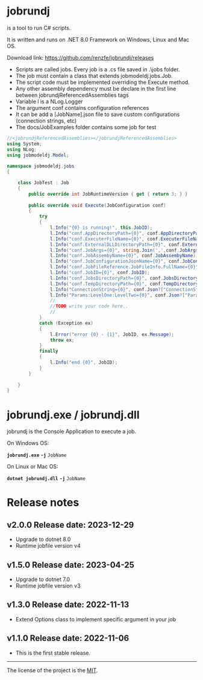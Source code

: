 
# jobrundj

is a tool to run C# scripts.  

It is written and runs on .NET 8.0 Framework on Windows, Linux and Mac OS.

Download link: <https://github.com/renzfe/jobrundj/releases>

- Scripts are called jobs. Every job is a .cs file saved in .\jobs folder.  
- The job must contain a class that extends jobmodeldj.jobs.Job.  
- The script code must be implemented overriding the Execute method.  
- Any other assembly dependency must be declare in the first line between jobrundjReferencedAssemblies tags
- Variable l is a NLog.Logger
- The argument conf contains configuration references
- It can be add a [JobName].json file to save custom configurations (connection strings, etc)
- The docs/JobExamples folder contains some job for test

```c#
//<jobrundjReferencedAssemblies></jobrundjReferencedAssemblies>  
using System;  
using NLog;  
using jobmodeldj.Model;  
  
namespace jobmodeldj.jobs  
{  

    class JobTest : Job  
    {  
        public override int JobRuntimeVersion { get { return 3; } }  
  
        public override void Execute(JobConfiguration conf) 
        {
            try
            {
                l.Info("{0} is running!", this.JobID);
                l.Info("conf.AppDirectoryPath={0}", conf.AppDirectoryPath);
                l.Info("conf.ExecuterFileName={0}", conf.ExecuterFileName);
                l.Info("conf.ExternalDLLDirectoryPath={0}", conf.ExternalDLLDirectoryPath);
                l.Info("conf.JobArgs={0}", string.Join(',',conf.JobArgs));
                l.Info("conf.JobAssembyName={0}", conf.JobAssembyName);
                l.Info("conf.JobConfigurationJsonName={0}", conf.JobConfigurationJsonName);
                l.Info("conf.JobFileReference.JobFileInfo.FullName={0}", conf.JobFileReference.JobFileInfo.FullName);
                l.Info("conf.JobID={0}", conf.JobID);
                l.Info("conf.JobsDirectoryPath={0}", conf.JobsDirectoryPath);
                l.Info("conf.TempDirectoryPath={0}", conf.TempDirectoryPath);
                l.Info("ConnectionString={0}", conf.Json?["ConnectionString"]);
                l.Info("Params:LevelOne:LevelTwo={0}", conf.Json?["Params:LevelOne:LevelTwo"]);
                //
                //TODO write your code here..
                //
            }
            catch (Exception ex)
            {
                l.Error("error {0} - {1}", JobID, ex.Message);
                throw ex;
            }
            finally
            {
                l.Info("end {0}", JobID);
            }
        }
  
    }
}
```

# jobrundj.exe / jobrundj.dll

jobrundj is the Console Application to execute a job.

On Windows OS:

**`jobrundj.exe`** **`-j`** `JobName`  

On Linux or Mac OS:

**`dotnet jobrundj.dll`** **`-j`** `JobName`  

# Release notes

## v2.0.0 Release date: 2023-12-29

- Upgrade to dotnet 8.0 
- Runtime jobfile version v4


## v1.5.0 Release date: 2023-04-25

- Upgrade to dotnet 7.0 
- Runtime jobfile version v3


## v1.3.0 Release date: 2022-11-13

- Extend Options class to implement specific argument in your job


## v1.1.0 Release date: 2022-11-06

- This is the first stable release.


---
The license of the project is the [MIT](LICENSE).

